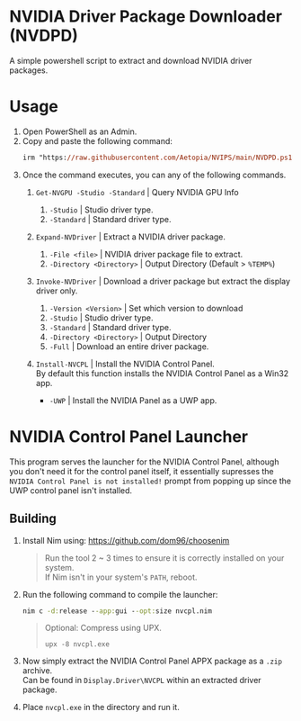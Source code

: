 # NVIDIA Driver Package Downloader (NVDPD)

A simple powershell script to extract and download NVIDIA driver packages.

# Usage

1. Open PowerShell as an Admin.
2. Copy and paste the following command:
    ```ps
    irm "https://raw.githubusercontent.com/Aetopia/NVIPS/main/NVDPD.ps1" | iex
    ```
3. Once the command executes, you can any of the following commands.
    1. `Get-NVGPU -Studio -Standard` | Query NVIDIA GPU Info
        1. `-Studio` | Studio driver type.
        2. `-Standard` | Standard driver type.

    2. `Expand-NVDriver` |  Extract a NVIDIA driver package.
        1. `-File <file>` | NVIDIA driver package file to extract. 
        2. `-Directory <Directory>` | Output Directory (Default > `%TEMP%`)

    3. `Invoke-NVDriver` | Download a driver package but extract the display driver only.
        1. `-Version <Version>` | Set which version to download
        2. `-Studio` | Studio driver type.
        3. `-Standard` | Standard driver type.
        4. `-Directory <Directory>` | Output Directory
        5. `-Full` | Download an entire driver package. 
    
    4. `Install-NVCPL` | Install the NVIDIA Control Panel.                
        By default this function installs the NVIDIA Control Panel as a Win32 app.            
        - `-UWP` | Install the NVIDIA Panel as a UWP app.

# NVIDIA Control Panel Launcher
This program serves the launcher for the NVIDIA Control Panel, although you don't need it for the control panel itself, it essentially supresses the `NVIDIA Control Panel is not installed!` prompt from popping up since the UWP control panel isn't installed.

## Building
1. Install Nim using: https://github.com/dom96/choosenim
    > Run the tool 2 ~ 3 times to ensure it is correctly installed on your system.          
    > If Nim isn't in your system's `PATH`, reboot.

2. Run the following command to compile the launcher:

   ```cmd
   nim c -d:release --app:gui --opt:size nvcpl.nim
   ```
   >Optional: Compress using UPX.
   >```
   >upx -8 nvcpl.exe
   >```
3. Now simply extract the NVIDIA Control Panel APPX package as a `.zip` archive.              
   Can be found in `Display.Driver\NVCPL` within an extracted driver package.
4. Place `nvcpl.exe` in the directory and run it.

